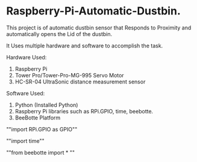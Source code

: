 # Raspberry-Pi-Automatic-Dustbin.

This project is of automatic dustbin sensor that Responds to Proximity and automatically opens the Lid of the dustbin.

It Uses multiple hardware and software to accomplish the task.

Hardware Used:
  1. Raspberry Pi
  2. Tower Pro/Tower-Pro-MG-995 Servo Motor
  3. HC-SR-04 UltraSonic distance measurement sensor

Software Used:
  1. Python (Installed Python)
  2. Raspberry Pi libraries such as RPi.GPIO, time, beebotte.
  3. BeeBotte Platform
     
""import RPi.GPIO as GPIO""

""import time""

""from beebotte import * ""

 
